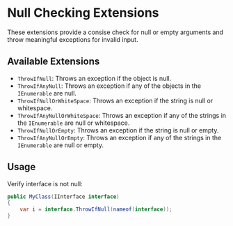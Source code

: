# Null Checking Extensions

These extensions provide a consise check for null or empty arguments and throw meaningful exceptions for invalid input.

## Available Extensions

- `ThrowIfNull`: Throws an exception if the object is null. 
- `ThrowIfAnyNull`: Throws an exception if any of the objects in the `IEnumerable` are null.
- `ThrowIfNullOrWhiteSpace`: Throws an exception if the string is null or whitespace.
- `ThrowIfAnyNullOrWhiteSpace`: Throws an exception if any of the strings in the `IEnumerable` are null or whitespace.
- `ThrowIfNullOrEmpty`: Throws an exception if the string is null or empty.
- `ThrowIfAnyNullOrEmpty`: Throws an exception if any of the strings in the `IEnumerable` are null or empty.

## Usage

Verify interface is not null:
```csharp
public MyClass(IInterface interface)
{
    var i = interface.ThrowIfNull(nameof(interface));
}
```